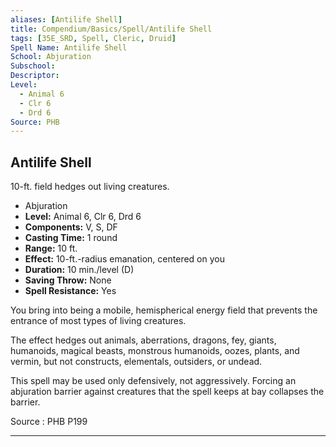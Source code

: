 ```yaml
---
aliases: [Antilife Shell]
title: Compendium/Basics/Spell/Antilife Shell
tags: [35E_SRD, Spell, Cleric, Druid]
Spell Name: Antilife Shell
School: Abjuration
Subschool: 
Descriptor: 
Level:
  - Animal 6
  - Clr 6
  - Drd 6
Source: PHB
---
```



## Antilife Shell

10-ft. field hedges out living creatures.

*   Abjuration
*   **Level:** Animal 6, Clr 6, Drd 6
*   **Components:** V, S, DF
*   **Casting Time:** 1 round
*   **Range:** 10 ft.
*   **Effect:** 10-ft.-radius emanation, centered on you
*   **Duration:** 10 min./level (D)
*   **Saving Throw:** None
*   **Spell Resistance:** Yes

<p>You bring into being a mobile, hemispherical energy field that prevents the entrance of most types of living creatures.</p><p>The effect hedges out animals, aberrations, dragons, fey, giants, humanoids, magical beasts, monstrous humanoids, oozes, plants, and vermin, but not constructs, elementals, outsiders, or undead.</p><p>This spell may be used only defensively, not aggressively. Forcing an abjuration barrier against creatures that the spell keeps at bay collapses the barrier.</p>

Source : PHB P199

---
